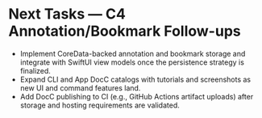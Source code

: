 # Next Tasks — C4 Annotation/Bookmark Follow-ups

- Implement CoreData-backed annotation and bookmark storage and integrate with SwiftUI view models once the persistence
  strategy is finalized.
- Expand CLI and App DocC catalogs with tutorials and screenshots as new UI and command features land.
- Add DocC publishing to CI (e.g., GitHub Actions artifact uploads) after storage and hosting requirements are
  validated.

